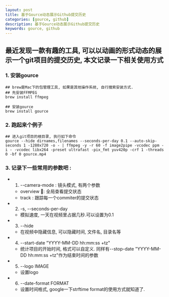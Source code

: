 ```yaml
---
layout: post  
title: 基于Gource动态展示Github提交历史  
categories: [gource, github]  
description: 基于Gource动态展示Github提交历史  
keywords: gource, github  
---
```


## 最近发现一款有趣的工具, 可以以动画的形式动态的展示一个git项目的提交历史, 本文记录一下相关使用方式

### 1. 安装gource
```
## brew是Mac下的包管理工具, 如果是其他操作系统, 自行搜索安装方式.
## 先安装FFMPEG
brew install ffmpeg

## 安装gource
brew install gource
```

### 2. 跑起来个例子
```
## 进入git项目的根目录, 执行如下命令
gource --hide dirnames,filenames --seconds-per-day 0.1 --auto-skip-seconds 1 -1280x720 -o - | ffmpeg -y -r 60 -f image2pipe -vcodec ppm -i - -vcodec libx264 -preset ultrafast -pix_fmt yuv420p -crf 1 -threads 0 -bf 0 gource.mp4
```

### 3. 记录下一些常用的参数吧 :
  - 1. --camera-mode : 镜头模式, 有两个参数
    - overview : 全局查看提交状态
    - track : 跟踪每一个commiter的提交状态
  - 2. -s, --seconds-per-day
    - 模拟速度, 一天在视频里占据几秒.可以设置为0.1
  - 3. --hide
    - 在视频中隐藏信息, 可以隐藏时间, 文件名, 目录名等
  - 4. --start-date "YYYY-MM-DD hh:mm:ss +tz"
    - 统计项目的开始时间, 格式可以自定义. 同样有--stop-date "YYYY-MM-DD hh:mm:ss +tz"作为结束时间的参数
  - 5. --logo IMAGE
    -  设置logo
  - 6. --date-format FORMAT
    - 设置时间格式, google一下strftime format的使用方式就知道了.


